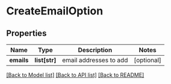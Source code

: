 # CreateEmailOption

## Properties
Name | Type | Description | Notes
------------ | ------------- | ------------- | -------------
**emails** | **list[str]** | email addresses to add | [optional]

[[Back to Model list]](../README.md#documentation-for-models) [[Back to API list]](../README.md#documentation-for-api-endpoints) [[Back to README]](../README.md)


